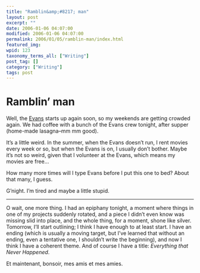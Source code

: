 ```yaml
---
title: "Ramblin&amp;#8217; man"
layout: post
excerpt: ""
date: 2006-01-06 04:07:00
modified: 2006-01-06 04:07:00
permalink: 2006/01/05/ramblin-man/index.html
featured_img: 
wpid: 123
taxonomy_terms_all: ["Writing"]
post_tag: []
category: ["Writing"]
tags: post
---
```


# Ramblin&#8217; man

Well, the [Evans](http://www.filmfest.mb.ca/) starts up again soon, so my weekends are getting crowded again. We had coffee with a bunch of the Evans crew tonight, after supper (home-made lasagna–mm mm good).

It’s a little weird. In the summer, when the Evans doesn’t run, I rent movies every week or so, but when the Evans is on, I usually don’t bother. Maybe it’s not so weird, given that I volunteer at the Evans, which means my movies are free…

How many more times will I type Evans before I put this one to bed? About that many, I guess.

G’night. I’m tired and maybe a little stupid.

- - - - - -

O wait, one more thing. I had an epiphany tonight, a moment where things in one of my projects suddenly rotated, and a piece I didn’t even know was missing slid into place, and the whole thing, for a moment, shone like silver. Tomorrow, I’ll start outlining; I think I have enough to at least start. I have an ending (which is usually a moving target, but I’ve learned that without an ending, even a tentative one, I shouldn’t write the beginning), and now I think I have a coherent theme. And of course I have a title: *Everything that Never Happened*.

Et maintenant, bonsoir, mes amis et mes amies.